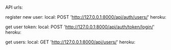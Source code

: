 API urls:

register new user: 
    local: POST 'http://127.0.0.1:8000/api/auth/users/'
    heroku:

get user token:
    local: POST 'http://127.0.0.1:8000/api/auth/token/login/'
    heroku:

get users:
    local: GET 'http://127.0.0.1:8000/api/users/'
    heroku: